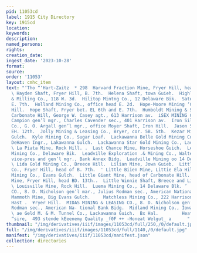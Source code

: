 ```yaml
---
pid: 11053cd
label: 1915 City Directory
key: 1915cd
location: 
keywords: 
description: 
named_persons: 
rights: 
creation_date: 
ingest_date: '2023-10-28'
format: 
source: 
order: '11053'
layout: cmhc_item
text: "‘Tho “‘Hart-Zaitz  * 298  Harvard Fraction Mine, Fryer Hill, head EH. 7th.
  \ Hayden Shaft, Fryer Hill, B. 7th.  Helena Shaft, towa Guieh.  Highland Mining
  & Milling Co., 118 W. 3d.  Hilitop Mintng Co., 12 Delaware Bik.  Sate Hill head
  E. 7th.  Holland Mining Co., office head E. 2d.  Hope-Moore Mining ‘Co., Yankee
  Hill.  Hope Shaft, Fryer bet. EL 6th and E. 7th.  Humboldt Mining & Smelting Co.,
  Carbonate Hill, George W. Casey agt., 613 Harrison av.  iSEX MINING CO., John F.
  Campion gen’l mgr., Charles Cavender sec., 401 Harrison av.  Iron Silver Mining
  Co., G. O. Argall gen’l mgr., office Moyer Shaft, Iron Hill.  Jason Shaft, head
  EH. 12th.  Jolly Mining & Leasing Co., Bryer, cor. 5B. 5th.  Kezar Mining Co., Evans
  Gulch.  Kyle Mining Co., Sugar Loaf.  Lackawanna Belle Gold Mining Co., Ford J.
  DeHaven Ingr., Lakawanna Gulch.  Lackawanna Star Gold Mining Co., Lackawanna Gulch.
  \ La Piata Mine, Rock Hill. .  Last Chance Mine, Horseshoe Guich.  Leadville Consolidated
  Mining Co., Delaware Bik.  Leadville Exploration .& Mining Co., Walter W. Davis
  vice-pres and gen’l mgr., Bank Annex Bidg.  Leadville Mining oo 14 Delaware Bik.
  \ Lida Gold Mining Co., Breece Hill.  Lilian Mine, Jowa Guieb.  Little Chief Mining
  Co., Fryer Hill, head of B. 7th.  ' Little Biien Mine, Littie Ela Hill  Little Evelyn
  Mining Co., Evans Gulch.  Little Giant Mine, head of Carbonate Hill.  Little Pittsburg
  Mine, Fryer Hill, head BD. 13th..  Little Winnie Shaft, Breece and Little Ella Hills.
  \ Louisville Mine, Rock Hill.  Luema Mining Co., 14 Delaware Blk. ’  MAHALA MINING
  CO., 8. D. Nicholson gen’l mar., Julius Rodman sec., American National Bank  Bldg.
  Mammoth Mine, Big Evans Gulch.     Matchless Mining Co., 222 Harrison av., mine
  Hast .  ¥ryer Hill.  MIDAS MINING & LEASING CO., 8. D. Nicholson gen’l megr., Julius
  Rodman sec., American Na- tional Bank Bidg.  Midland Mining Co., Iowa Gulch. _.
  \ ae Geld M. & M. Tunnel Co., Lackawanna Guich.  Bx Hal.         Heating Sexsrtie
  “sire,  493 stende kEeenemy Quality _f0F ++ -Honeat Welgut_ a      "
thumbnail: "/img/derivatives/iiif/images/11053cd/full/250,/0/default.jpg"
full: "/img/derivatives/iiif/images/11053cd/full/1140,/0/default.jpg"
manifest: "/img/derivatives/iiif/11053cd/manifest.json"
collection: directories
---
```

